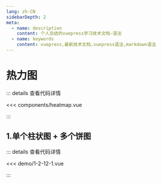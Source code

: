 ```yaml
---
lang: zh-CN
sidebarDepth: 2
meta:
  - name: description
    content: 个人总结的vuepress学习技术文档-语法
  - name: keywords
    content: vuepress,最新技术文档,vuepress语法,markdown语法
---
```


# 热力图

::: details 查看代码详情

<<< components/heatmap.vue

:::

## 1.单个柱状图 + 多个饼图

  <Container url="https://zhoubichuan.com/resume/?1-2-12-1.vue" />

::: details 查看代码详情

<<< demo/1-2-12-1.vue

:::
